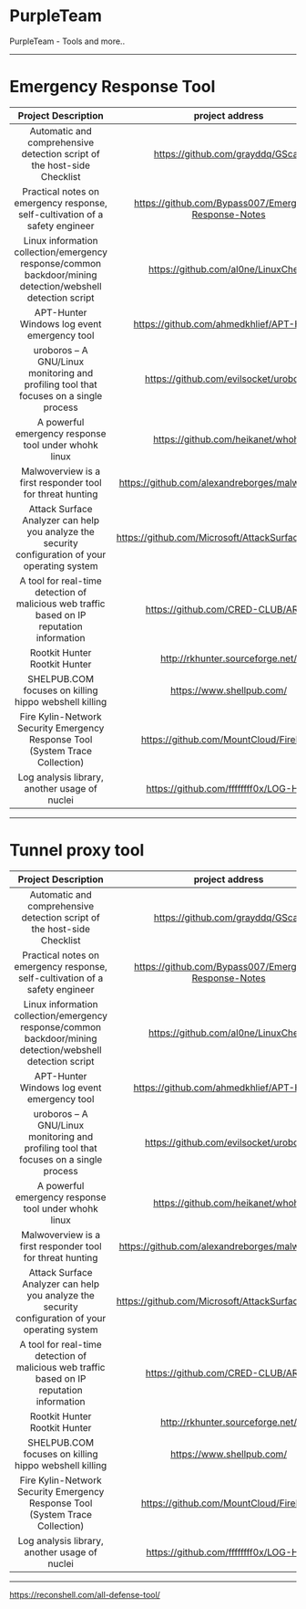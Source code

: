 # PurpleTeam
PurpleTeam - Tools and more..

---

# Emergency Response Tool

|                                             Project Description                                            |                    project address                    |      project name     |
|:----------------------------------------------------------------------------------------------------------:|:-----------------------------------------------------:|:---------------------:|
| Automatic and comprehensive detection script of the host-side Checklist                                    | https://github.com/grayddq/GScan                      | Gscan                 |
| Practical notes on emergency response, self-cultivation of a safety engineer                               | https://github.com/Bypass007/Emergency-Response-Notes | Bypass007             |
| Linux information collection/emergency response/common backdoor/mining detection/webshell detection script | https://github.com/al0ne/LinuxCheck                   | LinuxCheck            |
| APT-Hunter Windows log event emergency tool                                                                | https://github.com/ahmedkhlief/APT-Hunter             | APT-Hunter            |
| uroboros – A GNU/Linux monitoring and profiling tool that focuses on a single process                      | https://github.com/evilsocket/uroboros                | uroboros              |
| A powerful emergency response tool under whohk linux                                                       | https://github.com/heikanet/whohk                     | whohk                 |
| Malwoverview is a first responder tool for threat hunting                                                  | https://github.com/alexandreborges/malwoverview       | malwoverview          |
| Attack Surface Analyzer can help you analyze the security configuration of your operating system           | https://github.com/Microsoft/AttackSurfaceAnalyzer    | AttackSurfaceAnalyzer |
| A tool for real-time detection of malicious web traffic based on IP reputation information                 | https://github.com/CRED-CLUB/ARTIF                    | ARTIF                 |
| Rootkit Hunter Rootkit Hunter                                                                              | http://rkhunter.sourceforge.net/                      | Rootkit               |
| SHELPUB.COM focuses on killing hippo webshell killing                                                      | https://www.shellpub.com/                             | hippo webshell        |
| Fire Kylin-Network Security Emergency Response Tool (System Trace Collection)                              | https://github.com/MountCloud/FireKylin               | FireKylin             |
| Log analysis library, another usage of nuclei                                                              | https://github.com/ffffffff0x/LOG-HUB                 | LOG-HUB               |

---

# Tunnel proxy tool

|                                             Project Description                                            |                    project address                    |      project name     |
|:----------------------------------------------------------------------------------------------------------:|:-----------------------------------------------------:|:---------------------:|
| Automatic and comprehensive detection script of the host-side Checklist                                    | https://github.com/grayddq/GScan                      | Gscan                 |
| Practical notes on emergency response, self-cultivation of a safety engineer                               | https://github.com/Bypass007/Emergency-Response-Notes | Bypass007             |
| Linux information collection/emergency response/common backdoor/mining detection/webshell detection script | https://github.com/al0ne/LinuxCheck                   | LinuxCheck            |
| APT-Hunter Windows log event emergency tool                                                                | https://github.com/ahmedkhlief/APT-Hunter             | APT-Hunter            |
| uroboros – A GNU/Linux monitoring and profiling tool that focuses on a single process                      | https://github.com/evilsocket/uroboros                | uroboros              |
| A powerful emergency response tool under whohk linux                                                       | https://github.com/heikanet/whohk                     | whohk                 |
| Malwoverview is a first responder tool for threat hunting                                                  | https://github.com/alexandreborges/malwoverview       | malwoverview          |
| Attack Surface Analyzer can help you analyze the security configuration of your operating system           | https://github.com/Microsoft/AttackSurfaceAnalyzer    | AttackSurfaceAnalyzer |
| A tool for real-time detection of malicious web traffic based on IP reputation information                 | https://github.com/CRED-CLUB/ARTIF                    | ARTIF                 |
| Rootkit Hunter Rootkit Hunter                                                                              | http://rkhunter.sourceforge.net/                      | Rootkit               |
| SHELPUB.COM focuses on killing hippo webshell killing                                                      | https://www.shellpub.com/                             | hippo webshell        |
| Fire Kylin-Network Security Emergency Response Tool (System Trace Collection)                              | https://github.com/MountCloud/FireKylin               | FireKylin             |
| Log analysis library, another usage of nuclei                                                              | https://github.com/ffffffff0x/LOG-HUB                 | LOG-HUB               |

---

https://reconshell.com/all-defense-tool/
